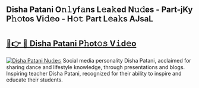 ## Disha Patani O𝚗𝚕yf𝚊ns L𝚎a𝚔ed N𝚞𝚍es - Part-jKy P𝚑𝚘tos Vi𝚍𝚎o - H𝚘𝚝 Part L𝚎a𝚔s AJsaL

# <h2><a href="http://kfanr3.oniu.top/?m=Disha+Patani">🔗👉 🔴 Disha Patani P𝚑ot𝚘𝚜 V𝚒d𝚎o</a></h2>

[![Disha Patani Nu𝚍e𝚜](https://i.imgur.com/0qMVB7G.gif)](http://kfanr3.oniu.top/?m=Disha+Patani)
Social media personality Disha Patani, acclaimed for sharing dance and lifestyle knowledge, through presentations and blogs. Inspiring teacher Disha Patani, recognized for their ability to inspire and educate their students.  
